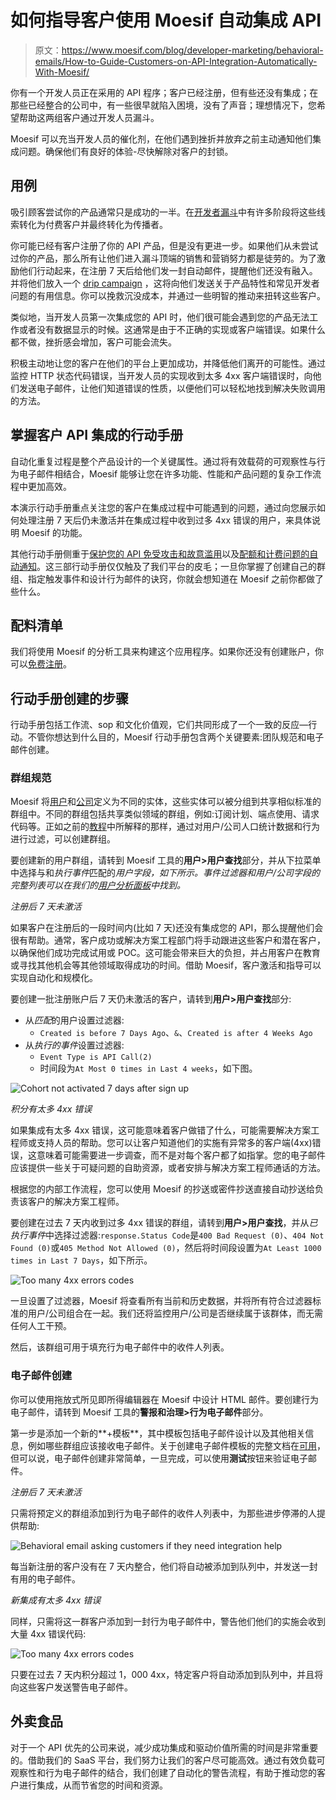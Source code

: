 # 如何指导客户使用 Moesif 自动集成 API

> 原文：<https://www.moesif.com/blog/developer-marketing/behavioral-emails/How-to-Guide-Customers-on-API-Integration-Automatically-With-Moesif/>

你有一个开发人员正在采用的 API 程序；客户已经注册，但有些还没有集成；在那些已经整合的公司中，有一些很早就陷入困境，没有了声音；理想情况下，您希望帮助这两组客户通过开发人员漏斗。

Moesif 可以充当开发人员的催化剂，在他们遇到挫折并放弃之前主动通知他们集成问题。确保他们有良好的体验-尽快解除对客户的封锁。

## 用例

吸引顾客尝试你的产品通常只是成功的一半。在[开发者漏斗](https://www.moesif.com/blog/technical/api-analytics/Mastering-API-Analytics-for-API-Programs-Chapter-1/)中有许多阶段将这些线索转化为付费客户并最终转化为传播者。

你可能已经有客户注册了你的 API 产品，但是没有更进一步。如果他们从未尝试过你的产品，那么所有让他们进入漏斗顶端的销售和营销努力都是徒劳的。为了激励他们行动起来，在注册 7 天后给他们发一封自动邮件，提醒他们还没有融入。并将他们放入一个 [drip campaign](https://www.moesif.com/blog/technical/behavioral-emails/How-To-Accelerate-API-Integration-with-Behavioral-Emails-and-Developer-Segmentation/) ，这将向他们发送关于产品特性和常见开发者问题的有用信息。你可以挽救沉没成本，并通过一些明智的推动来扭转这些客户。

类似地，当开发人员第一次集成您的 API 时，他们很可能会遇到您的产品无法工作或者没有数据显示的时候。这通常是由于不正确的实现或客户端错误。如果什么都不做，挫折感会增加，客户可能会流失。

积极主动地让您的客户在他们的平台上更加成功，并降低他们离开的可能性。通过监控 HTTP 状态代码错误，当开发人员的实现收到太多 4xx 客户端错误时，向他们发送电子邮件，让他们知道错误的性质，以便他们可以轻松地找到解决失败调用的方法。

## 掌握客户 API 集成的行动手册

自动化重复过程是整个产品设计的一个关键属性。通过将有效载荷的可观察性与行为电子邮件相结合，Moesif 能够让您在许多功能、性能和产品问题的复杂工作流程中更加高效。

本演示行动手册重点关注您的客户在集成过程中可能遇到的问题，通过向您展示如何处理注册 7 天后仍未激活并在集成过程中收到过多 4xx 错误的用户，来具体说明 Moesif 的功能。

其他行动手册侧重于[保护您的 API 免受攻击和故意滥用](https://www.moesif.com/blog/developer-marketing/behavioral-emails/How-to-Secure-Your-API-Against-Attacks-and-Intentional-Misuse/)以及[配额和计费问题的自动通知](https://www.moesif.com/blog/developer-marketing/behavioral-emails/Automatic-Notification-of-Quota-and-Billing-Issues/)。这三部行动手册仅仅触及了我们平台的皮毛；一旦你掌握了创建自己的群组、指定触发事件和设计行为邮件的诀窍，你就会想知道在 Moesif 之前你都做了些什么。

## 配料清单

我们将使用 Moesif 的分析工具来构建这个应用程序。如果你还没有创建账户，你可以[免费注册](https://www.moesif.com/wrap?onboard=true)。

## 行动手册创建的步骤

行动手册包括工作流、sop 和文化价值观，它们共同形成了一个一致的反应—行动。不管你想达到什么目的，Moesif 行动手册包含两个关键要素:团队规范和电子邮件创建。

### 群组规范

Moesif 将[用户](https://www.moesif.com/docs/getting-started/users/)和[公司](https://www.moesif.com/docs/getting-started/companies/)定义为不同的实体，这些实体可以被分组到共享相似标准的群组中。不同的群组包括共享类似领域的群组，例如:订阅计划、端点使用、请求代码等。正如之前的[教程](https://www.moesif.com/blog/announcements/features/Leveraging-User-Behavioral-Analytics-For-API-Analytics-Platforms/)中所解释的那样，通过对用户/公司人口统计数据和行为进行过滤，可以创建群组。

要创建新的用户群组，请转到 Moesif 工具的**用户>用户查找**部分，并从下拉菜单中选择与和*执行事件*匹配的*用户字段，如下所示。事件过滤器和用户/公司字段的完整列表可以在我们的[用户分析面板](https://www.moesif.com/docs/api-analytics/#event-filters)中找到。*

*注册后 7 天未激活*

如果客户在注册后的一段时间内(比如 7 天)还没有集成您的 API，那么提醒他们会很有帮助。通常，客户成功或解决方案工程部门将手动跟进这些客户和潜在客户，以确保他们成功完成试用或 POC。这可能会带来巨大的负担，并占用客户在教育或寻找其他机会等其他领域取得成功的时间。借助 Moesif，客户激活和指导可以实现自动化和规模化。

要创建一批注册账户后 7 天仍未激活的客户，请转到**用户>用户查找**部分:

*   从*匹配*的用户设置过滤器:
    *   `Created is before 7 Days Ago`、`&`、`Created is after 4 Weeks Ago`
*   从*执行的事件*设置过滤器:
    *   `Event Type is API Call(2)`
    *   时间段为`At Most 0 times in Last 4 weeks`，如下图。

![Cohort not activated 7 days after sign up](img/07cbbead75acb1d7774b7de062c9c4e5.png)

*积分有太多 4xx 错误*

如果集成有太多 4xx 错误，这可能意味着客户做错了什么，可能需要解决方案工程师或支持人员的帮助。您可以让客户知道他们的实施有异常多的客户端(4xx)错误，这意味着可能需要进一步调查，而不是对每个客户都了如指掌。您的电子邮件应该提供一些关于可疑问题的自助资源，或者安排与解决方案工程师通话的方法。

根据您的内部工作流程，您可以使用 Moesif 的抄送或密件抄送直接自动抄送给负责该客户的解决方案工程师。

要创建在过去 7 天内收到过多 4xx 错误的群组，请转到**用户>用户查找**，并从*已执行事件*中选择过滤器:`response.Status Code`是`400 Bad Request (0)`、`404 Not Found (0)`或`405 Method Not Allowed (0)`，然后将时间段设置为`At Least 1000 times in Last 7 Days`，如下所示。

![Too many 4xx errors codes](img/b7c079385973063f48a783a2051165c9.png)

一旦设置了过滤器，Moesif 将查看所有当前和历史数据，并将所有符合过滤器标准的用户/公司组合在一起。我们还将监控用户/公司是否继续属于该群体，而无需任何人工干预。

然后，该群组可用于填充行为电子邮件中的收件人列表。

### 电子邮件创建

你可以使用拖放式所见即所得编辑器在 Moesif 中设计 HTML 邮件。要创建行为电子邮件，请转到 Moesif 工具的**警报和治理>行为电子邮件**部分。

第一步是添加一个新的**+模板**，其中模板包括电子邮件设计以及其他相关信息，例如哪些群组应该接收电子邮件。关于创建电子邮件模板的完整文档在[可用](https://www.moesif.com/docs/behavioral-emails/creating-email-templates/)，但可以说，电子邮件创建非常简单，一旦完成，可以使用**测试**按钮来验证电子邮件。

*注册后 7 天未激活*

只需将预定义的群组添加到行为电子邮件的收件人列表中，为那些进步停滞的人提供帮助:

![Behavioral email asking customers if they need integration help](img/714475b406b316635a630881814bdc96.png)

每当新注册的客户没有在 7 天内整合，他们将自动被添加到队列中，并发送一封有用的电子邮件。

*新集成有太多 4xx 错误*

同样，只需将这一群客户添加到一封行为电子邮件中，警告他们他们的实施会收到大量 4xx 错误代码:

![Too many 4xx errors codes](img/ab0830e86d1ccb7471c6e571de5c3be4.png)

只要在过去 7 天内积分超过 1，000 4xx，特定客户将自动添加到队列中，并且将向这些客户发送警告电子邮件。

## 外卖食品

对于一个 API 优先的公司来说，减少成功集成和驱动价值所需的时间是非常重要的。借助我们的 SaaS 平台，我们努力让我们的客户尽可能高效。通过有效负载可观察性和行为电子邮件的结合，我们创建了自动化的警告流程，有助于推动您的客户进行集成，从而节省您的时间和资源。